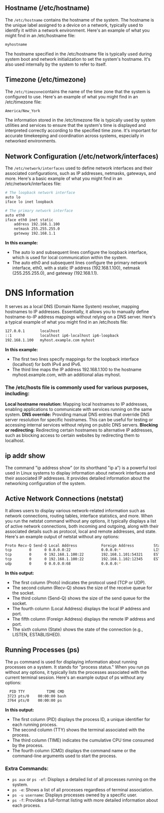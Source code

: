 ## Hostname (/etc/hostname)
The `/etc/hostname` contains the hostname of the system. The hostname is the unique label assigned to a device on a network, typically used to identify it within a network environment. Here's an example of what you might find in an /etc/hostname file:
```bash
myhostname
```
The hostname specified in the /etc/hostname file is typically used during system boot and network initialization to set the system's hostname. It's also used internally by the system to refer to itself.

## Timezone (/etc/timezone)
The `/etc/timezone`contains the name of the time zone that the system is configured to use. Here's an example of what you might find in an /etc/timezone file:
```bash
America/New_York
```
The information stored in the /etc/timezone file is typically used by system utilities and services to ensure that the system's time is displayed and interpreted correctly according to the specified time zone. It's important for accurate timekeeping and coordination across systems, especially in networked environments.

## Network Configuration (/etc/network/interfaces)
The `/etc/network/interfaces` used to define network interfaces and their associated configurations, such as IP addresses, netmasks, gateways, and more. Here's a basic example of what you might find in an /etc/network/interfaces file:
```bash
# The loopback network interface
auto lo
iface lo inet loopback

# The primary network interface
auto eth0
iface eth0 inet static
    address 192.168.1.100
    netmask 255.255.255.0
    gateway 192.168.1.1
```

**In this example:**
- The auto lo and subsequent lines configure the loopback interface, which is used for local communication within the system.
- The auto eth0 and subsequent lines configure the primary network interface, eth0, with a static IP address (192.168.1.100), netmask (255.255.255.0), and gateway (192.168.1.1).

# DNS Information
 It serves as a local DNS (Domain Name System) resolver, mapping hostnames to IP addresses. Essentially, it allows you to manually define hostname-to-IP address mappings without relying on a DNS server. Here's a typical example of what you might find in an /etc/hosts file:

```bash
127.0.0.1       localhost
::1             localhost ip6-localhost ip6-loopback
192.168.1.100   myhost.example.com myhost
```

**In this example:**

- The first two lines specify mappings for the loopback interface (localhost) for both IPv4 and IPv6.
- The third line maps the IP address 192.168.1.100 to the hostname myhost.example.com, with an additional alias myhost.

### The /etc/hosts file is commonly used for various purposes, including:

**Local hostname resolution:** Mapping local hostnames to IP addresses, enabling applications to communicate with services running on the same system.
**DNS override:** Providing manual DNS entries that override DNS server resolution for specific hostnames. This can be useful for testing or accessing internal services without relying on public DNS servers.
**Blocking or redirecting:** Redirecting certain hostnames to alternative IP addresses, such as blocking access to certain websites by redirecting them to localhost.


## ip addr show 
The command "ip address show" (or its shorthand "ip a") is a powerful tool used in Linux systems to display information about network interfaces and their associated IP addresses. It provides detailed information about the networking configuration of the system.

## Active Network Connections (netstat)
It allows users to display various network-related information such as network connections, routing tables, interface statistics, and more. When you run the netstat command without any options, it typically displays a list of active network connections, both incoming and outgoing, along with their associated details such as protocol, local and remote addresses, and state. Here's an example output of netstat without any options:
```bash
Proto Recv-Q Send-Q Local Address           Foreign Address         State      
tcp        0      0 0.0.0.0:22              0.0.0.0:*               LISTEN     
tcp        0      0 192.168.1.100:22        192.168.1.101:54321     ESTABLISHED
tcp        0      0 192.168.1.100:22        192.168.1.102:12345     ESTABLISHED
udp        0      0 0.0.0.0:68              0.0.0.0:*                          
```

**In this output:**
- The first column (Proto) indicates the protocol used (TCP or UDP).
- The second column (Recv-Q) shows the size of the receive queue for the socket.
- The third column (Send-Q) shows the size of the send queue for the socket.
- The fourth column (Local Address) displays the local IP address and port.
- The fifth column (Foreign Address) displays the remote IP address and port.
- The sixth column (State) shows the state of the connection (e.g., LISTEN, ESTABLISHED).

## Running Processes (ps)
The `ps` command is used for displaying information about running processes on a system. It stands for "process status." When you run ps without any options, it typically lists the processes associated with the current terminal session. Here's an example output of ps without any options:
```bash
  PID TTY          TIME CMD
 3723 pts/0    00:00:00 bash
 3764 pts/0    00:00:00 ps
```

**In this output:**
- The first column (PID) displays the process ID, a unique identifier for each running process.
- The second column (TTY) shows the terminal associated with the process.
- The third column (TIME) indicates the cumulative CPU time consumed by the process.
- The fourth column (CMD) displays the command name or the command-line arguments used to start the process.

### Extra Commands:
- `ps aux` or `ps -ef`: Displays a detailed list of all processes running on the system.
- `ps -e`: Shows a list of all processes regardless of terminal association.
- `ps -u username`: Displays processes owned by a specific user.
- `ps -f`: Provides a full-format listing with more detailed information about each process.





